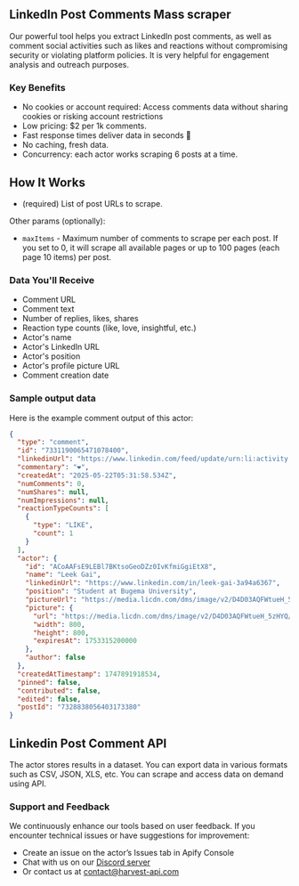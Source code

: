 ## LinkedIn Post Comments Mass scraper

Our powerful tool helps you extract LinkedIn post comments, as well as comment social activities such as likes and reactions without compromising security or violating platform policies. It is very helpful for engagement analysis and outreach purposes.

### Key Benefits

- No cookies or account required: Access comments data without sharing cookies or risking account restrictions
- Low pricing: $2 per 1k comments.
- Fast response times deliver data in seconds 🚀
- No caching, fresh data.
- Concurrency: each actor works scraping 6 posts at a time.

## How It Works

- (required) List of post URLs to scrape.

Other params (optionally):

- `maxItems` - Maximum number of comments to scrape per each post. If you set to 0, it will scrape all available pages or up to 100 pages (each page 10 items) per post.

### Data You'll Receive

- Comment URL
- Comment text
- Number of replies, likes, shares
- Reaction type counts (like, love, insightful, etc.)
- Actor's name
- Actor's LinkedIn URL
- Actor's position
- Actor's profile picture URL
- Comment creation date

### Sample output data

Here is the example comment output of this actor:

```json
{
  "type": "comment",
  "id": "7331190065471078400",
  "linkedinUrl": "https://www.linkedin.com/feed/update/urn:li:activity:7328838056403173380?commentUrn=urn%3Ali%3Acomment%3A%28activity%3A7328838056403173380%2C7331190065471078400%29&dashCommentUrn=urn%3Ali%3Afsd_comment%3A%287331190065471078400%2Curn%3Ali%3Aactivity%3A7328838056403173380%29",
  "commentary": "❤️",
  "createdAt": "2025-05-22T05:31:58.534Z",
  "numComments": 0,
  "numShares": null,
  "numImpressions": null,
  "reactionTypeCounts": [
    {
      "type": "LIKE",
      "count": 1
    }
  ],
  "actor": {
    "id": "ACoAAFsE9LEBl7BKtsoGeoDZz0IvKfmiGgiEtX8",
    "name": "Leek Gai",
    "linkedinUrl": "https://www.linkedin.com/in/leek-gai-3a94a6367",
    "position": "Student at Bugema University",
    "pictureUrl": "https://media.licdn.com/dms/image/v2/D4D03AQFWtueH_5zHYQ/profile-displayphoto-shrink_800_800/B4DZb4IP4IG0Ac-/0/1747919636435?e=1753315200&v=beta&t=ykKTPu2Mkc6i9uyRaHXm8yziqM3dkd18zLaRQ8dCLdg",
    "picture": {
      "url": "https://media.licdn.com/dms/image/v2/D4D03AQFWtueH_5zHYQ/profile-displayphoto-shrink_800_800/B4DZb4IP4IG0Ac-/0/1747919636435?e=1753315200&v=beta&t=ykKTPu2Mkc6i9uyRaHXm8yziqM3dkd18zLaRQ8dCLdg",
      "width": 800,
      "height": 800,
      "expiresAt": 1753315200000
    },
    "author": false
  },
  "createdAtTimestamp": 1747891918534,
  "pinned": false,
  "contributed": false,
  "edited": false,
  "postId": "7328838056403173380"
}
```

## Linkedin Post Comment API

The actor stores results in a dataset. You can export data in various formats such as CSV, JSON, XLS, etc. You can scrape and access data on demand using API.

### Support and Feedback

We continuously enhance our tools based on user feedback. If you encounter technical issues or have suggestions for improvement:

- Create an issue on the actor’s Issues tab in Apify Console
- Chat with us on our [Discord server](https://discord.gg/TGA9k9u2gE)
- Or contact us at contact@harvest-api.com
